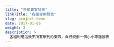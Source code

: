 ```yaml
---
title: "各組專案發表"
linkTitle: "各組專案發表"
slug: project-demo
date: 2017-01-05
weight: 3
description: >
  各組利用這幾天所有學到的東西，自行規劃一個小小專題發表
---
```

